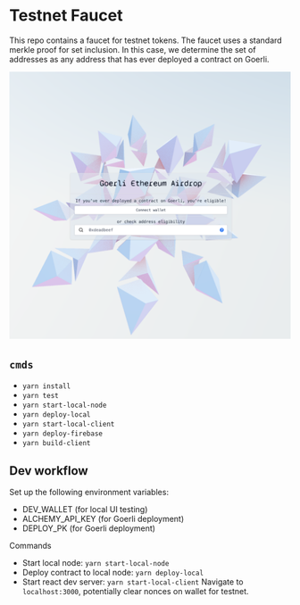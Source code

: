 # Testnet Faucet
This repo contains a faucet for testnet tokens. The faucet uses a standard merkle proof for set inclusion. In this case, we determine the set of addresses as any address that has ever deployed a contract on Goerli.

![UI](imgs/ui.png)

## `cmds`
- `yarn install`
- `yarn test`
- `yarn start-local-node`
- `yarn deploy-local`
- `yarn start-local-client`
- `yarn deploy-firebase`
- `yarn build-client`

## Dev workflow
Set up the following environment variables:
- DEV_WALLET (for local UI testing)
- ALCHEMY_API_KEY (for Goerli deployment)
- DEPLOY_PK (for Goerli deployment)

Commands
- Start local node: `yarn start-local-node`
- Deploy contract to local node: `yarn deploy-local`
- Start react dev server: `yarn start-local-client`
Navigate to `localhost:3000`, potentially clear nonces on wallet for testnet.